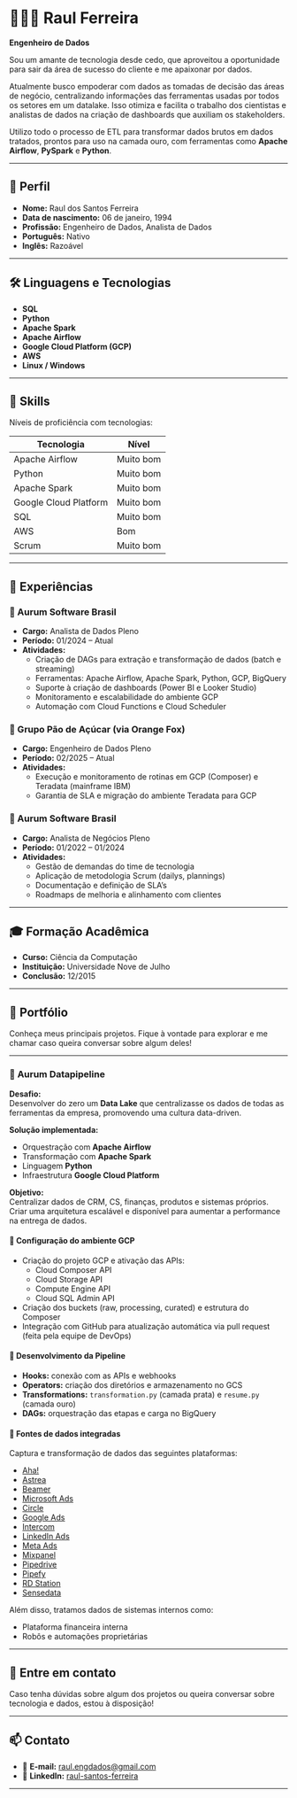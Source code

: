 # 👩🏻‍💻 Raul Ferreira

**Engenheiro de Dados**

Sou um amante de tecnologia desde cedo, que aproveitou a oportunidade para sair da área de sucesso do cliente e me apaixonar por dados.

Atualmente busco empoderar com dados as tomadas de decisão das áreas de negócio, centralizando informações das ferramentas usadas por todos os setores em um datalake. Isso otimiza e facilita o trabalho dos cientistas e analistas de dados na criação de dashboards que auxiliam os stakeholders.

Utilizo todo o processo de ETL para transformar dados brutos em dados tratados, prontos para uso na camada ouro, com ferramentas como **Apache Airflow**, **PySpark** e **Python**.

---

## 👤 Perfil

- **Nome:** Raul dos Santos Ferreira  
- **Data de nascimento:** 06 de janeiro, 1994  
- **Profissão:** Engenheiro de Dados, Analista de Dados  
- **Português:** Nativo  
- **Inglês:** Razoável

---

## 🛠️ Linguagens e Tecnologias

- **SQL**  
- **Python**  
- **Apache Spark**  
- **Apache Airflow**  
- **Google Cloud Platform (GCP)**  
- **AWS**  
- **Linux / Windows**

---

## 🚀 Skills

Níveis de proficiência com tecnologias:

| Tecnologia              | Nível       |
|-------------------------|-------------|
| Apache Airflow          | Muito bom   |
| Python                  | Muito bom   |
| Apache Spark            | Muito bom   |
| Google Cloud Platform   | Muito bom   |
| SQL                     | Muito bom   |
| AWS                     | Bom         |
| Scrum                   | Muito bom   |

---

## 💼 Experiências

### 🏢 Aurum Software Brasil
- **Cargo:** Analista de Dados Pleno  
- **Período:** 01/2024 – Atual  
- **Atividades:**  
  - Criação de DAGs para extração e transformação de dados (batch e streaming)
  - Ferramentas: Apache Airflow, Apache Spark, Python, GCP, BigQuery
  - Suporte à criação de dashboards (Power BI e Looker Studio)
  - Monitoramento e escalabilidade do ambiente GCP
  - Automação com Cloud Functions e Cloud Scheduler

### 🏢 Grupo Pão de Açúcar (via Orange Fox)
- **Cargo:** Engenheiro de Dados Pleno  
- **Período:** 02/2025 – Atual  
- **Atividades:**  
  - Execução e monitoramento de rotinas em GCP (Composer) e Teradata (mainframe IBM)
  - Garantia de SLA e migração do ambiente Teradata para GCP

### 🏢 Aurum Software Brasil
- **Cargo:** Analista de Negócios Pleno  
- **Período:** 01/2022 – 01/2024  
- **Atividades:**  
  - Gestão de demandas do time de tecnologia
  - Aplicação de metodologia Scrum (dailys, plannings)
  - Documentação e definição de SLA’s
  - Roadmaps de melhoria e alinhamento com clientes

---

## 🎓 Formação Acadêmica

- **Curso:** Ciência da Computação  
- **Instituição:** Universidade Nove de Julho  
- **Conclusão:** 12/2015

---

## 🌟 Portfólio

Conheça meus principais projetos. Fique à vontade para explorar e me chamar caso queira conversar sobre algum deles!

---

### 📌 **Aurum Datapipeline**

**Desafio:**  
Desenvolver do zero um **Data Lake** que centralizasse os dados de todas as ferramentas da empresa, promovendo uma cultura data-driven.

**Solução implementada:**  
- Orquestração com **Apache Airflow**
- Transformação com **Apache Spark**
- Linguagem **Python**
- Infraestrutura **Google Cloud Platform**

**Objetivo:**  
Centralizar dados de CRM, CS, finanças, produtos e sistemas próprios. Criar uma arquitetura escalável e disponível para aumentar a performance na entrega de dados.

#### 🔧 Configuração do ambiente GCP
- Criação do projeto GCP e ativação das APIs:
  - Cloud Composer API
  - Cloud Storage API
  - Compute Engine API
  - Cloud SQL Admin API
- Criação dos buckets (raw, processing, curated) e estrutura do Composer
- Integração com GitHub para atualização automática via pull request (feita pela equipe de DevOps)

#### 🧩 Desenvolvimento da Pipeline
- **Hooks:** conexão com as APIs e webhooks
- **Operators:** criação dos diretórios e armazenamento no GCS
- **Transformations:** `transformation.py` (camada prata) e `resume.py` (camada ouro)
- **DAGs:** orquestração das etapas e carga no BigQuery

#### 🔌 Fontes de dados integradas

Captura e transformação de dados das seguintes plataformas:

- [Aha!](https://www.aha.io/)
- [Astrea](https://www.astrea.net.br/)
- [Beamer](https://www.getbeamer.com/)
- [Microsoft Ads](https://ads.microsoft.com/)
- [Circle](https://circle.so/)
- [Google Ads](https://ads.google.com/)
- [Intercom](https://www.intercom.com/)
- [LinkedIn Ads](https://business.linkedin.com/marketing-solutions/ads)
- [Meta Ads](https://www.facebook.com/business/ads)
- [Mixpanel](https://mixpanel.com/)
- [Pipedrive](https://www.pipedrive.com/)
- [Pipefy](https://www.pipefy.com/)
- [RD Station](https://www.rdstation.com/)
- [Sensedata](https://sensedata.com.br/)

Além disso, tratamos dados de sistemas internos como:
- Plataforma financeira interna
- Robôs e automações proprietárias

---
## 🤝 Entre em contato

Caso tenha dúvidas sobre algum dos projetos ou queira conversar sobre tecnologia e dados, estou à disposição!

---
## 📫 Contato

- 📧 **E-mail:** raul.engdados@gmail.com  
- 💼 **LinkedIn:** [raul-santos-ferreira](https://www.linkedin.com/in/raul-santos-ferreira/)

---
